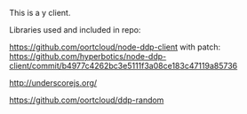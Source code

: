 This is a y client.

Libraries used and included in repo:

https://github.com/oortcloud/node-ddp-client with patch: https://github.com/hyperbotics/node-ddp-client/commit/b4977c4262bc3e5111f3a08ce183c47119a85736

http://underscorejs.org/

https://github.com/oortcloud/ddp-random
